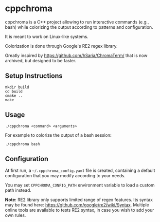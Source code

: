 # cppchroma

cppchroma is a C++ project allowing to run interactive commands (e.g., bash) while colorizing the output according to patterns and configuration.

It is meant to work on Linux-like systems.

Colorization is done through Google's RE2 regex library.

Greatly inspired by https://github.com/hSaria/ChromaTerm/ that is now archived, but designed to be faster.

## Setup Instructions

```
mkdir build
cd build
cmake ..
make
```

## Usage

```
./cppchroma <command> <arguments>
```

For example to colorize the output of a bash session:
```
./cppchroma bash
```

## Configuration

At first run, a `~/.cppchroma_config.yaml` file is created, containing a default configuration that you may modify according to your needs.

You may set `CPPCHROMA_CONFIG_PATH` environment variable to load a custom path instead.

**Note:** RE2 library only supports limited range of regex features. Its syntax may be found here: https://github.com/google/re2/wiki/Syntax. Multiple online tools are available to tests RE2 syntax, in case you wish to add your own rules.

